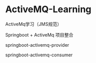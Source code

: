 # ActiveMQ-Learning
ActiveMq学习（JMS规范）

Springboot + ActiveMq 项目整合

springboot-activemq-provider

springboot-activemq-consumer

